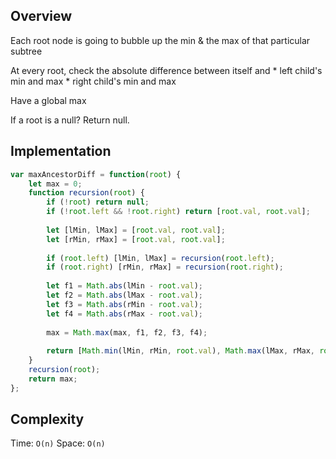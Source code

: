 ## Overview

Each root node is going to bubble up the min & the max of that particular subtree

At every root, check the absolute difference between itself and 
    * left child's min and max 
    * right child's min and max 
    
Have a global max

If a root is a null? Return null. 

## Implementation
```js
var maxAncestorDiff = function(root) {
    let max = 0; 
    function recursion(root) {
        if (!root) return null; 
        if (!root.left && !root.right) return [root.val, root.val]; 
        
        let [lMin, lMax] = [root.val, root.val]; 
        let [rMin, rMax] = [root.val, root.val]; 
        
        if (root.left) [lMin, lMax] = recursion(root.left); 
        if (root.right) [rMin, rMax] = recursion(root.right); 
        
        let f1 = Math.abs(lMin - root.val); 
        let f2 = Math.abs(lMax - root.val); 
        let f3 = Math.abs(rMin - root.val); 
        let f4 = Math.abs(rMax - root.val); 
        
        max = Math.max(max, f1, f2, f3, f4); 
        
        return [Math.min(lMin, rMin, root.val), Math.max(lMax, rMax, root.val)]; 
    }
    recursion(root); 
    return max; 
};
```

## Complexity
Time: `O(n)`
Space: `O(n)`